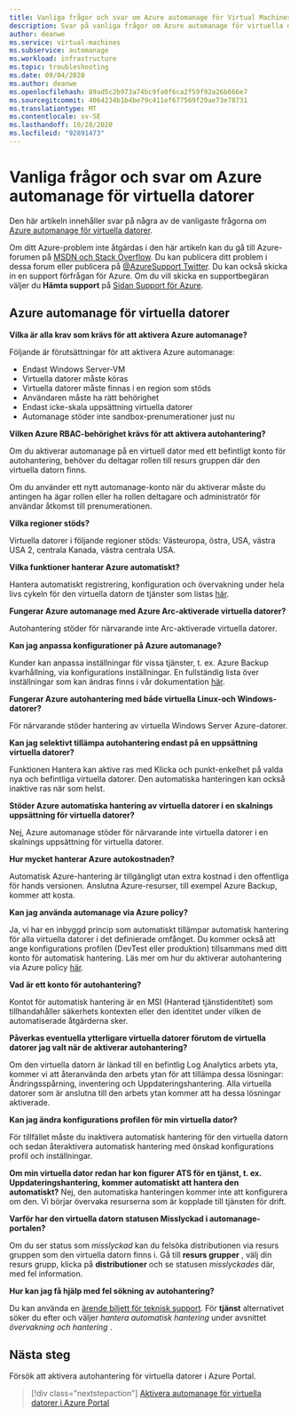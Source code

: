 ```yaml
---
title: Vanliga frågor och svar om Azure automanage för Virtual Machines
description: Svar på vanliga frågor om Azure automanage för virtuella datorer.
author: deanwe
ms.service: virtual-machines
ms.subservice: automanage
ms.workload: infrastructure
ms.topic: troubleshooting
ms.date: 09/04/2020
ms.author: deanwe
ms.openlocfilehash: 89ad5c2b973a74bc9fa0f6ca2f59f92a26b666e7
ms.sourcegitcommit: 4064234b1b4be79c411ef677569f29ae73e78731
ms.translationtype: MT
ms.contentlocale: sv-SE
ms.lasthandoff: 10/28/2020
ms.locfileid: "92891473"
---
```

# <a name="frequently-asked-questions-for-azure-automanage-for-vms"></a>Vanliga frågor och svar om Azure automanage för virtuella datorer

Den här artikeln innehåller svar på några av de vanligaste frågorna om [Azure automanage för virtuella datorer](automanage-virtual-machines.md).

Om ditt Azure-problem inte åtgärdas i den här artikeln kan du gå till Azure-forumen på [MSDN och Stack Overflow](https://azure.microsoft.com/support/forums/). Du kan publicera ditt problem i dessa forum eller publicera på [ @AzureSupport Twitter](https://twitter.com/AzureSupport). Du kan också skicka in en support förfrågan för Azure. Om du vill skicka en supportbegäran väljer du **Hämta support** på [Sidan Support för Azure](https://azure.microsoft.com/support/options/).


## <a name="azure-automanage-for-virtual-machines"></a>Azure automanage för virtuella datorer

**Vilka är alla krav som krävs för att aktivera Azure automanage?**

Följande är förutsättningar för att aktivera Azure automanage:
- Endast Windows Server-VM
- Virtuella datorer måste köras
- Virtuella datorer måste finnas i en region som stöds
- Användaren måste ha rätt behörighet
- Endast icke-skala uppsättning virtuella datorer
- Automanage stöder inte sandbox-prenumerationer just nu

**Vilken Azure RBAC-behörighet krävs för att aktivera autohantering?**

Om du aktiverar automanage på en virtuell dator med ett befintligt konto för autohantering, behöver du deltagar rollen till resurs gruppen där den virtuella datorn finns.

Om du använder ett nytt automanage-konto när du aktiverar måste du antingen ha ägar rollen eller ha rollen deltagare och administratör för användar åtkomst till prenumerationen.


**Vilka regioner stöds?**

Virtuella datorer i följande regioner stöds: Västeuropa, östra, USA, västra USA 2, centrala Kanada, västra centrala USA.


**Vilka funktioner hanterar Azure automatiskt?**

Hantera automatiskt registrering, konfiguration och övervakning under hela livs cykeln för den virtuella datorn de tjänster som listas [här](virtual-machines-best-practices.md).

**Fungerar Azure automanage med Azure Arc-aktiverade virtuella datorer?**

Autohantering stöder för närvarande inte Arc-aktiverade virtuella datorer.

**Kan jag anpassa konfigurationer på Azure automanage?**

Kunder kan anpassa inställningar för vissa tjänster, t. ex. Azure Backup kvarhållning, via konfigurations inställningar. En fullständig lista över inställningar som kan ändras finns i vår dokumentation [här](virtual-machines-best-practices.md).


**Fungerar Azure autohantering med både virtuella Linux-och Windows-datorer?**

För närvarande stöder hantering av virtuella Windows Server Azure-datorer.


**Kan jag selektivt tillämpa autohantering endast på en uppsättning virtuella datorer?**

Funktionen Hantera kan aktive ras med Klicka och punkt-enkelhet på valda nya och befintliga virtuella datorer. Den automatiska hanteringen kan också inaktive ras när som helst.


**Stöder Azure automatiska hantering av virtuella datorer i en skalnings uppsättning för virtuella datorer?**

Nej, Azure automanage stöder för närvarande inte virtuella datorer i en skalnings uppsättning för virtuella datorer.


**Hur mycket hanterar Azure autokostnaden?**

Automatisk Azure-hantering är tillgängligt utan extra kostnad i den offentliga för hands versionen. Anslutna Azure-resurser, till exempel Azure Backup, kommer att kosta.


**Kan jag använda automanage via Azure policy?**

Ja, vi har en inbyggd princip som automatiskt tillämpar automatisk hantering för alla virtuella datorer i det definierade omfånget. Du kommer också att ange konfigurations profilen (DevTest eller produktion) tillsammans med ditt konto för automatisk hantering. Läs mer om hur du aktiverar autohantering via Azure policy [här](virtual-machines-policy-enable.md).


**Vad är ett konto för autohantering?**

Kontot för automatisk hantering är en MSI (Hanterad tjänstidentitet) som tillhandahåller säkerhets kontexten eller den identitet under vilken de automatiserade åtgärderna sker.


**Påverkas eventuella ytterligare virtuella datorer förutom de virtuella datorer jag valt när de aktiverar autohantering?**

Om den virtuella datorn är länkad till en befintlig Log Analytics arbets yta, kommer vi att återanvända den arbets ytan för att tillämpa dessa lösningar: Ändringsspårning, inventering och Uppdateringshantering. Alla virtuella datorer som är anslutna till den arbets ytan kommer att ha dessa lösningar aktiverade.


**Kan jag ändra konfigurations profilen för min virtuella dator?**

För tillfället måste du inaktivera automatisk hantering för den virtuella datorn och sedan återaktivera automatisk hantering med önskad konfigurations profil och inställningar.


**Om min virtuella dator redan har kon figurer ATS för en tjänst, t. ex. Uppdateringshantering, kommer automatiskt att hantera den automatiskt?**
Nej, den automatiska hanteringen kommer inte att konfigurera om den. Vi börjar övervaka resurserna som är kopplade till tjänsten för drift.


**Varför har den virtuella datorn statusen Misslyckad i automanage-portalen?**

Om du ser status som *misslyckad* kan du felsöka distributionen via resurs gruppen som den virtuella datorn finns i. Gå till **resurs grupper** , välj din resurs grupp, klicka på **distributioner** och se statusen *misslyckades* där, med fel information.

**Hur kan jag få hjälp med fel sökning av autohantering?**

Du kan använda en [ärende biljett för teknisk support](https://ms.portal.azure.com/#blade/Microsoft_Azure_Support/HelpAndSupportBlade/newsupportrequest). För **tjänst** alternativet söker du efter och väljer *hantera automatisk hantering* under avsnittet *övervakning och hantering* .


## <a name="next-steps"></a>Nästa steg

Försök att aktivera autohantering för virtuella datorer i Azure Portal.

> [!div class="nextstepaction"]
> [Aktivera automanage för virtuella datorer i Azure Portal](quick-create-virtual-machines-portal.md)